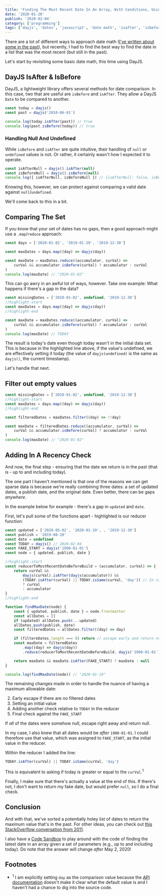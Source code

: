 ```yaml
---
title: 'Finding The Most Recent Date In An Array, With Conditions, Using DayJS'
date: '2020-01-20'
publish: '2020-02-04'
category: ['programming']
tags: ['dayjs', 'dates', 'javascript', 'date math', 'isafter', 'isbefore']
---
```


There are a lot of different ways to approach date math ([I've written about some in the past](common-date-math-in-javascript)), but recently, I had to find the best way to find the date in a list that was the most recent (but still in the past).

Let's start by revisiting some basic date math, this time using DayJS.

## DayJS IsAfter & IsBefore

DayJS, a lightweight library offers several methods for date comparison. In this case, two that are useful are `isBefore` and `isAfter`. They allow a DayJS `Date` to be compared to another.

```javascript
const today = dayjs()
const past = dayjs('2010-06-01')

console.log(today.isAfter(past)) // true
console.log(past.isBefore(today)) // true
```

### Handling Null And Undefined

While `isBefore` and `isAfter` are quite intuitive, their handling of `null` or `undefined` values is not. Or rather, it certainly wasn't how I expected it to operate.

```javascript
const isAfterNull = dayjs().isAfter(null)
const isBeforeNull = dayjs().isBefore(null)
console.log({ isAfterNull, isBeforeNull }) // {isAfterNull: false, isBeforeNull: false, isAfterUndefined: false, isBeforeUndefined: false}
```

Knowing this, however, we can protect against comparing a valid date against `null`/`undefined`.

We'll come back to this in a bit.

## Comparing The Set

If you know that your set of dates has no gaps, then a good approach might use a `.map`/`reduce` approach:

```javascript
const days = ['2020-01-02', '2019-01-29', '2019-12-30']

const maxDates = days.map((day) => dayjs(day))

const maxDate = maxDates.reduce((accumulator, curVal) =>
    curVal && accumulator.isBefore(curVal) ? accumulator : curVal
)
console.log(maxDate) // "2020-01-02"
```

This can go awry in an awful lot of ways, however. Take one example: What happens if there's a gap in the data?

```javascript
const missingDates = ['2020-01-02', undefined, '2019-12-30']
//highlight-start
const maxDates = days.map((day) => dayjs(day))
//highlight-end

const maxDate = maxDates.reduce((accumulator, curVal) =>
    curVal && accumulator.isBefore(curVal) ? accumulator : curVal
)
console.log(maxDate) // TODAY
```

The result is today's date even though today wasn't in the initial data set. This is because in the highlighted line above, if the value's undefined, we are effectively setting it today (the value of `dayjs(undefined)` is the same as `dayjs()`, the current timestamp).

Let's handle that next.

## Filter out empty values

```javascript
const missingDates = ['2020-01-02', undefined, '2019-12-30']
//highlight-start
const maxDates = days.map((day) => dayjs(day))
//highlight-end

const filteredDates = maxDates.filter((day) => !!day)

const maxDate = filteredDates.reduce((accumulator, curVal) =>
    curVal && accumulator.isBefore(curVal) ? accumulator : curVal
)
console.log(maxDate) // "2020-01-02"
```

## Adding In A Recency Check

And now, the final step - ensuring that the date we return is in the past (that is - up to and including today).

The one part I haven't mentioned is that one of the reasons we can get sparse data is because we're really combining three dates: a set of updated dates, a publish date, and the original date. Even better, there can be gaps _anywhere_.

In the example below for example - there's a gap in `updated` and `date`.

First, let's pull some of the functions apart - highlighted is our reducer function:

```javascript
const updated = ['2020-05-02', '2020-01-19', , '2019-12-30']
const publish = '2019-08-20'
const date = undefined
const TODAY = dayjs() // 2020-02-04
const FAKE_START = dayjs('1900-01-01')
const node = { updated, publish, date }

//highlight-start
const reducerToMostRecentDateBeforeBuild = (accumulator, curVal) => {
    return curVal &&
        dayjs(curVal).isAfter(dayjs(accumulator)) &&
        (TODAY.isAfter(curVal) || TODAY.isSame(curVal, 'day')) // In case the date is the same as TODAY, need to add a second check
        ? curVal
        : accumulator
}
//highlight-end

function findMaxDate(node) {
    const { updated, publish, date } = node.frontmatter
    const allDates = []
    if (updated) allDates.push(...updated)
    allDates.push(publish, date)
    const filteredDates = allDates.filter((day) => day)

    if (filtereDates.length === 0) return // escape early and return null if no valid dates supplied
    const maxDate = filteredDates
        .map((day) => dayjs(day))
        .reduce(reducerToMostRecentDateBeforeBuild, dayjs('1900-01-01')) // to make sure the first date is valid

    return maxDate && maxDate.isAfter(FAKE_START) ? maxDate : null
}

console.log(findMaxDate(node)) // "2020-01-19"
```

The remaining changes made in order to handle the nuance of having a maximum allowable date:

2. Early escape if there are _no_ filtered dates
1. Setting an initial value
1. Adding another check relative to `TODAY` in the reducer
1. Final check against the `FAKE_START`

If _all_ of the dates were somehow null, escape right away and return null.

In my case, I also knew that all dates would be _after_ `1900-01-01`. I could therefore use that value, which was assigned to `FAKE_START`, as the initial value in the reducer.

Within the reducer I added the line:

```javascript
TODAY.isAfter(curVal) || TODAY.isSame(curVal, 'day')
```

This is equivalent to asking if today is greater or equal to the `curVal`.<sup>1</sup>

Finally, I make sure that there's actually a value at the end of this. If there's not, I don't want to return my fake date, but would prefer `null`, so I do a final check.

## Conclusion

And with that, we've sorted a potentially holey list of dates to return the maximum value that's in the past. For other ideas, you can check out [this StackOverflow conversation from 2011](https://stackoverflow.com/questions/7143399/min-max-of-dates-in-an-array#7143601).

I also have a [Code Sandbox](https://codesandbox.io/s/find-latest-date-with-parameters-y50tw) to play around with the code of finding the latest date in an array given a set of parameters (e.g., up to and including today). Do note that the answer will change _after_ May 2, 2020!

## Footnotes

-   <sup>1</sup> I am explicitly setting `day` as the comparison value because the [API documentation](https://github.com/iamkun/dayjs/blob/HEAD/docs/en/API-reference.md) doesn't make it clear what the default value is and I haven't had a chance to dig into the source code.
